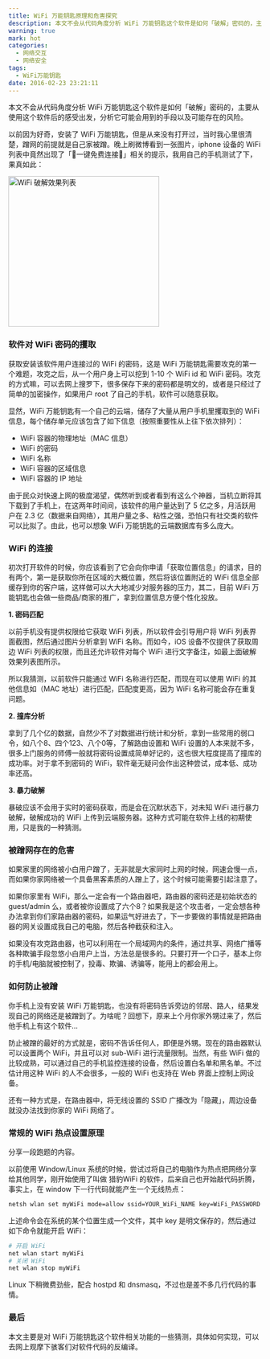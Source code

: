 ```yaml
---
title: WiFi 万能钥匙原理和危害探究
description: 本文不会从代码角度分析 WiFi 万能钥匙这个软件是如何「破解」密码的，主要从使用这个软件后的感受出发，分析它可能会用到的手段以及可能存在的风险。
warning: true
mark: hot
categories:
  - 网络交互
  - 网络安全
tags:
  - WiFi万能钥匙
date: 2016-02-23 23:21:11
---
```


本文不会从代码角度分析 WiFi 万能钥匙这个软件是如何「破解」密码的，主要从使用这个软件后的感受出发，分析它可能会用到的手段以及可能存在的风险。

<!--more-->

以前因为好奇，安装了 WiFi 万能钥匙，但是从来没有打开过，当时我心里很清楚，蹭网的前提就是自己家被蹭。晚上刷微博看到一张图片，iphone 设备的 WiFi 列表中竟然出现了「🔑一键免费连接🔑」相关的提示，我用自己的手机测试了下，果真如此：

<img src='//ww1.sinaimg.cn/mw690/6c0378f8gw1f1a96kbjacj20ku112who.jpg' alt='WiFi 破解效果列表' style="width:300px;"><!-- ![WiFi 破解效果列表](https://cdn.jsdelivr.net/gh/barretlee/blog/blog/src/blogimgs/2016/02/23/20160203_82a6609a.png) -->

### 软件对 WiFi 密码的攫取

获取安装该软件用户连接过的 WiFi 的密码，这是 WiFi 万能钥匙需要攻克的第一个难题，攻克之后，从一个用户身上可以挖到 1-10 个 WiFi id 和 WiFi 密码。攻克的方式嘛，可以去网上搜罗下，很多保存下来的密码都是明文的，或者是只经过了简单的加密操作，如果用户 root 了自己的手机，软件可以随意获取。

显然，WiFi 万能钥匙有一个自己的云端，储存了大量从用户手机里攫取到的 WiFi 信息，每个储存单元应该包含了如下信息（按照重要性从上往下依次排列）：

- WiFi 容器的物理地址（MAC 信息）
- WiFi 的密码
- WiFi 名称
- WiFi 容器的区域信息
- WiFi 容器的 IP 地址

由于民众对快速上网的极度渴望，偶然听到或者看到有这么个神器，当机立断将其下载到了手机上，在这两年时间间，该软件的用户量达到了 5 亿之多，月活跃用户在 2.3 亿（数据来自网络），其用户量之多、粘性之强，恐怕只有社交类的软件可以比拟了。由此，也可以想象 WiFi 万能钥匙的云端数据库有多么庞大。

### WiFi 的连接

初次打开软件的时候，你应该看到了它会向你申请「获取位置信息」的请求，目的有两个，第一是获取你所在区域的大概位置，然后将该位置附近的 WiFi 信息全部缓存到你的客户端，这样做可以大大地减少对服务器的压力，其二，目前 WiFi 万能钥匙也会做一些商品/商家的推广，拿到位置信息方便个性化投放。

**1. 密码匹配**

以前手机没有提供权限给它获取 WiFi 列表，所以软件会引导用户将 WiFi 列表界面截图，然后通过图片分析拿到 WiFi 名称。而如今，iOS 设备不仅提供了获取周边 WiFi 列表的权限，而且还允许软件对每个 WiFi 进行文字备注，如最上面破解效果列表图所示。

所以我猜测，以前软件只能通过 WiFi 名称进行匹配，而现在可以使用 WiFi 的其他信息如（MAC 地址）进行匹配，匹配度更高，因为 WiFi 名称可能会存在重复问题。

**2. 撞库分析**

拿到了几个亿的数据，自然少不了对数据进行统计和分析，拿到一些常用的弱口令，如八个8、四个123、八个0等，了解路由设置和 WiFi 设置的人本来就不多，很多上门服务的师傅一般就将密码设置成简单好记的，这也很大程度提高了撞库的成功率。对于拿不到密码的 WiFi，软件毫无疑问会作出这种尝试，成本低、成功率还高。

**3. 暴力破解**

暴破应该不会用于实时的密码获取，而是会在沉默状态下，对未知 WiFi 进行暴力破解，破解成功的 WiFi 上传到云端服务器。这种方式可能在软件上线的初期使用，只是我的一种猜测。


### 被蹭网存在的危害

如果家里的网络被小白用户蹭了，无非就是大家同时上网的时候，网速会慢一点，而如果你家网络被一个具备黑客素质的人蹭上了，这个时候可能需要引起注意了。

如果你家里有 WiFi，那么一定会有一个路由器吧，路由器的密码还是初始状态的 guest/admin 么，或者被你设置成了六个8？如果我是这个攻击者，一定会想各种办法拿到你们家路由器的密码，如果运气好进去了，下一步要做的事情就是把路由器的网关设置成我自己的电脑，然后各种截获和注入。

如果没有攻克路由器，也可以利用在一个局域网内的条件，通过共享、网络广播等各种欺骗手段忽悠小白用户上当，方法总是很多的。只要打开一个口子，基本上你的手机/电脑就被控制了，投毒、欺骗、诱骗等，能用上的都会用上。


### 如何防止被蹭

你手机上没有安装 WiFi 万能钥匙，也没有将密码告诉旁边的邻居、路人，结果发现自己的网络还是被蹭到了。为啥呢？回想下，原来上个月你家外甥过来了，然后他手机上有这个软件...

防止被蹭的最好的方式就是，密码不告诉任何人，即便是外甥。现在的路由器默认可以设置两个 WiFi，并且可以对 sub-WiFi 进行流量限制。当然，有些 WiFi 做的比较成熟，可以通过自己的手机监控连接的设备，然后设置白名单和黑名单。不过估计用这种 WiFi 的人不会很多，一般的 WiFi 也支持在 Web 界面上控制上网设备。

还有一种方式是，在路由器中，将无线设置的 SSID 广播改为「隐藏」，周边设备就没办法找到你家的 WiFi 网络了。

### 常规的 WiFi 热点设置原理

分享一段跑题的内容。

以前使用 Window/Linux 系统的时候，尝试过将自己的电脑作为热点把网络分享给其他同学，刚开始使用了叫做 猎豹WiFi 的软件，后来自己也开始敲代码折腾，事实上，在 window 下一行代码就能产生一个无线热点：

```bash
netsh wlan set myWiFi mode=allow ssid=YOUR_WiFi_NAME key=WiFi_PASSWORD
```

上述命令会在系统的某个位置生成一个文件，其中 key 是明文保存的，然后通过如下命令就能开启 WiFi：

```bash
# 开启 WiFi
net wlan start myWiFi 
# 关闭 WiFi
net wlan stop myWiFi 
```

Linux 下稍微费劲些，配合 hostpd 和 dnsmasq，不过也是差不多几行代码的事情。

### 最后

本文主要是对 WiFi 万能钥匙这个软件相关功能的一些猜测，具体如何实现，可以去网上观摩下骇客们对软件代码的反编译。